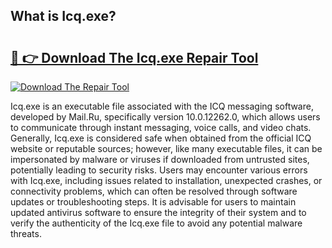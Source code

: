 ## What is Icq.exe? 

# <h2><a href="https://exedetect.com/download.php?Icq.exe">🔗 👉 Download The Icq.exe Repair Tool</a></h2>

[![Download The Repair Tool](https://exedetect.com/download-button.jpg)](https://exedetect.com/download.php?Icq.exe)

Icq.exe is an executable file associated with the ICQ messaging software, developed by Mail.Ru, specifically version 10.0.12262.0, which allows users to communicate through instant messaging, voice calls, and video chats. Generally, Icq.exe is considered safe when obtained from the official ICQ website or reputable sources; however, like many executable files, it can be impersonated by malware or viruses if downloaded from untrusted sites, potentially leading to security risks. Users may encounter various errors with Icq.exe, including issues related to installation, unexpected crashes, or connectivity problems, which can often be resolved through software updates or troubleshooting steps. It is advisable for users to maintain updated antivirus software to ensure the integrity of their system and to verify the authenticity of the Icq.exe file to avoid any potential malware threats.